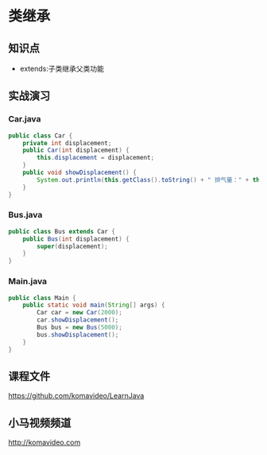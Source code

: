 类继承
======

## 知识点

* extends:子类继承父类功能

## 实战演习

### Car.java

~~~java
public class Car {
    private int displacement;
    public Car(int displacement) {
        this.displacement = displacement;
    }
    public void showDisplacement() {
        System.out.println(this.getClass().toString() + " 排气量：" + this.displacement + "cc");
    }
}
~~~

### Bus.java

~~~java
public class Bus extends Car {
    public Bus(int displacement) {
        super(displacement);
    }
}
~~~

### Main.java

~~~java
public class Main {
    public static void main(String[] args) {
        Car car = new Car(2000);
        car.showDisplacement();
        Bus bus = new Bus(5000);
        bus.showDisplacement();
    }
}
~~~

## 课程文件

https://github.com/komavideo/LearnJava

## 小马视频频道

http://komavideo.com
